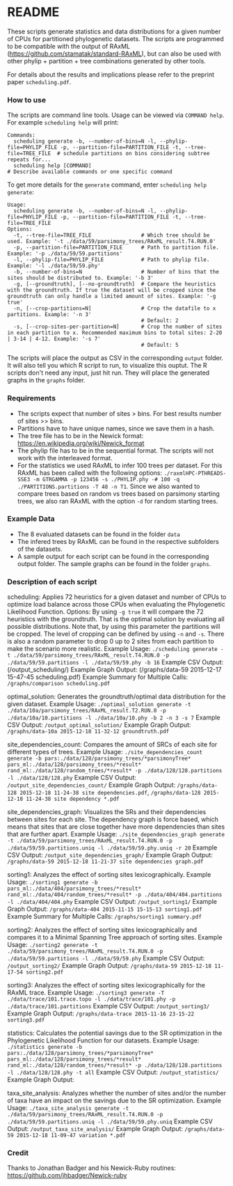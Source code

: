 # README #

These scripts generate statistics and data distributions for a given number of CPUs for partitioned phylogenetic datasets. The scripts are programmed to be compatible with the output of RAxML (https://github.com/stamatak/standard-RAxML), but can also be used with other phylip + partition + tree combinations generated by other tools.

For details about the results and implications please refer to the preprint paper `scheduling.pdf`.

### How to use ###

The scripts are command line tools. Usage can be viewed via `COMMAND help`. For example `scheduling help` will print:
```
Commands:
  scheduling generate -b, --number-of-bins=N -l, --phylip-file=PHYLIP_FILE -p, --partition-file=PARTITION_FILE -t, --tree-file=TREE_FILE  # schedule partitions on bins considering subtree repeats for...
  scheduling help [COMMAND]                                                                                                               # Describe available commands or one specific command
```

To get more details for the `generate` command, enter `scheduling help generate`:

```
Usage:
  scheduling generate -b, --number-of-bins=N -l, --phylip-file=PHYLIP_FILE -p, --partition-file=PARTITION_FILE -t, --tree-file=TREE_FILE
Options:
  -t, --tree-file=TREE_FILE                # Which tree should be used. Example: '-t ./data/59/parsimony_trees/RAxML_result.T4.RUN.0' 
  -p, --partition-file=PARTITION_FILE      # Path to partition file. Example: '-p ./data/59/59.partitions' 
  -l, --phylip-file=PHYLIP_FILE            # Path to phylip file. Example: '-l ./data/59/59.phy' 
  -b, --number-of-bins=N                   # Number of bins that the sites should be distributed to. Example: '-b 3' 
  -g, [--groundtruth], [--no-groundtruth]  # Compare the heuristics with the groundtruth. If true the dataset will be cropped since the groundtruth can only handle a limited amount of sites. Example: '-g true' 
  -n, [--crop-partitions=N]                # Crop the datafile to x partitions. Example: '-n 3' 
                                           # Default: 2
  -s, [--crop-sites-per-partition=N]       # Crop the number of sites in each partition to x. Recommended maximum bins to total sites: 2-20 | 3-14 | 4-12. Example: '-s 7' 
                                           # Default: 5
```

The scripts will place the output as CSV in the corresponding `output` folder. It will also tell you which R script to run, to visualize this ouptut. The R scripts don't need any input, just hit run. They will place the generated graphs in the `graphs` folder.

### Requirements ### 
- The scripts expect that number of sites > bins. For best results number of sites >> bins.
- Partitions have to have unique names, since we save them in a hash.
- The tree file has to be in the Newick format: https://en.wikipedia.org/wiki/Newick_format
- The phylip file has to be in the sequential format. The scripts will not work with the interleaved format.
- For the statistics we used RAxML to infer 100 trees per dataset. For this RAxML has been called with the following options: `./raxmlHPC-PTHREADS-SSE3 -m GTRGAMMA -p 123456 -s ./PHYLIP.phy -# 100 -q ./PARTITIONS.partitions -T 48 -n T1`. Since we also wanted to compare trees based on random vs trees based on parsimony starting trees, we also ran RAxML with the option `-d` for random starting trees.

### Example Data ###
- The 8 evaluated datasets can be found in the folder `data`
- The infered trees by RAxML can be found in the respective subfolders of the datasets.
- A sample output for each script can be found in the corresponding output folder. The sample graphs can be found in the folder `graphs`.

### Description of each script ###

scheduling:
Applies 72 heuristics for a given dataset and number of CPUs to optimize load balance across those CPUs when evaluating the Phylogenetic Likelihood Function.
Options: By using `-g true` it will compare the 72 heuristics with the groundtruth. That is the optimal solution by evaluating all possible distributions. Note that, by using this parameter the partitions will be cropped. The level of cropping can be defined by using `-n` and `-s`. There is also a random parameter to drop 0 up to 2 sites from each partition to make the scenario more realistic.
Example Usage: `./scheduling generate -t ./data/59/parsimony_trees/RAxML_result.T4.RUN.0 -p ./data/59/59.partitions -l ./data/59/59.phy -b 16`
Example CSV Output: (/output_scheduling/)
Example Graph Output: (/graphs/data-59 2015-12-17 15-47-45 scheduling.pdf)
Example Summary for Multiple Calls: `/graphs/comparison scheduling.pdf`

optimal_solution:
Generates the groundtruth/optimal data distribution for the given dataset.
Example Usage: `./optimal_solution generate -t ./data/10a/parsimony_trees/RAxML_result.T2.RUN.0 -p ./data/10a/10.partitions -l ./data/10a/10.phy -b 2 -n 3 -s 7`
Example CSV Output: `/output_optimal_solution/`
Example Graph Output: `/graphs/data-10a 2015-12-18 11-32-12 groundtruth.pdf`

site_dependencies_count:
Compares the amount of SRCs of each site for different types of trees.
Example Usage: `./site_dependencies_count generate -b pars:./data/128/parsimony_trees/*parsimonyTree* pars_ml:./data/128/parsimony_trees/*result* rand_ml:./data/128/random_trees/*result* -p ./data/128/128.partitions -l ./data/128/128.phy`
Example CSV Output: `/output_site_dependencies_count/`
Example Graph Output: `/graphs/data-128 2015-12-18 11-24-38 site dependencies.pdf`, `/graphs/data-128 2015-12-18 11-24-38 site dependency *.pdf`

site_dependencies_graph:
Visualizes the SRs and their dependencies between sites for each site. The dependency graph is force based, which means that sites that are close together have more dependencies than sites that are further apart.
Example Usage: `./site_dependencies_graph generate -t ./data/59/parsimony_trees/RAxML_result.T4.RUN.0 -p ./data/59/59.partitions.uniq -l ./data/59/59.phy.uniq -r 20`
Example CSV Output: `/output_site_dependencies_graph/`
Example Graph Output: `/graphs/data-59 2015-12-18 11-21-37 site dependencies graph.pdf`

sorting1:
Analyzes the effect of sorting sites lexicographically. 
Example Usage: `./sorting1 generate -b pars_ml:./data/404/parsimony_trees/*result* rand_ml:./data/404/random_trees/*result* -p ./data/404/404.partitions -l ./data/404/404.phy`
Example CSV Output: `/output_sorting1/`
Example Graph Output: `/graphs/data-404 2015-11-15 15-15-13 sorting1.pdf`
Example Summary for Multiple Calls: `/graphs/sorting1 summary.pdf`

sorting2:
Analyzes the effect of sorting sites lexicographically and compares it to a Minimal Spanning Tree approach of sorting sites. 
Example Usage: `./sorting2 generate -t ./data/59/parsimony_trees/RAxML_result.T4.RUN.0 -p ./data/59/59.partitions -l ./data/59/59.phy`
Example CSV Output: `/output_sorting2/`
Example Graph Output: `/graphs/data-59 2015-12-18 11-17-54 sorting2.pdf`

sorting3:
Analyzes the effect of sorting sites lexicographically for the RAxML trace. 
Example Usage: `./sorting3 generate -T ./data/trace/101.trace.topo -l ./data/trace/101.phy -p ./data/trace/101.partitions`
Example CSV Output: `/output_sorting3/`
Example Graph Output: `/graphs/data-trace 2015-11-16 23-15-22 sorting3.pdf`

statistics:
Calculates the potential savings due to the SR optimization in the Phylogenetic Likelihood Function for our datasets.
Example Usage: `./statistics generate -b pars:./data/128/parsimony_trees/*parsimonyTree* pars_ml:./data/128/parsimony_trees/*result* rand_ml:./data/128/random_trees/*result* -p ./data/128/128.partitions -l ./data/128/128.phy -t all`
Example CSV Output: `/output_statistics/`
Example Graph Output:

taxa_site_analysis:
Analyzes whether the number of sites and/or the number of taxa have an impact on the savings due to the SR optimization.
Example Usage: `./taxa_site_analysis generate -t ./data/59/parsimony_trees/RAxML_result.T4.RUN.0 -p ./data/59/59.partitions.uniq -l ./data/59/59.phy.uniq`
Example CSV Output: `/output_taxa_site_analysis/`
Example Graph Output: `/graphs/data-59 2015-12-18 11-09-47 variation *.pdf`


### Credit ###
Thanks to Jonathan Badger and his Newick-Ruby routines: https://github.com/jhbadger/Newick-ruby